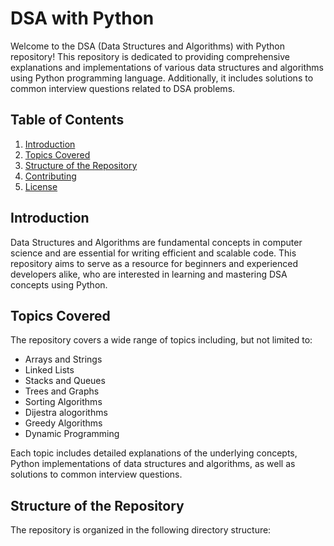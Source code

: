 # DSA with Python

Welcome to the DSA (Data Structures and Algorithms) with Python repository! This repository is dedicated to providing comprehensive explanations and implementations of various data structures and algorithms using Python programming language. Additionally, it includes solutions to common interview questions related to DSA problems.

## Table of Contents

1. [Introduction](#introduction)
2. [Topics Covered](#topics-covered)
3. [Structure of the Repository](#structure-of-the-repository)
4. [Contributing](#contributing)
5. [License](#license)

## Introduction

Data Structures and Algorithms are fundamental concepts in computer science and are essential for writing efficient and scalable code. This repository aims to serve as a resource for beginners and experienced developers alike, who are interested in learning and mastering DSA concepts using Python.

## Topics Covered

The repository covers a wide range of topics including, but not limited to:

- Arrays and Strings
- Linked Lists
- Stacks and Queues
- Trees and Graphs
- Sorting Algorithms
- Dijestra alogorithms
- Greedy Algorithms
- Dynamic Programming

Each topic includes detailed explanations of the underlying concepts, Python implementations of data structures and algorithms, as well as solutions to common interview questions.

## Structure of the Repository

The repository is organized in the following directory structure:

